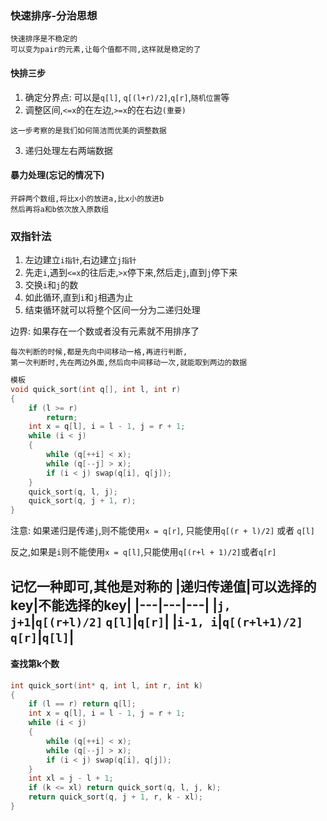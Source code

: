 ### 快速排序-分治思想
	快速排序是不稳定的
	可以变为pair的元素,让每个值都不同,这样就是稳定的了
#### 快排三步
1. 确定分界点: 可以是`q[l]`, `q[(l+r)/2]`,`q[r]`,`随机位置`等
2. 调整区间,`<=x`的在左边,`>=x`的在右边`(重要)`
```
这一步考察的是我们如何简洁而优美的调整数据
```
3. 递归处理左右两端数据
#### 暴力处理(忘记的情况下)
    开辟两个数组,将比x小的放进a,比x小的放进b
    然后再将a和b依次放入原数组
### 双指针法
1. 左边建立`i指针`,右边建立`j指针`
2. 先走`i`,遇到`<=x`的往后走,`>x`停下来,然后走`j`,直到`j`停下来
3. 交换`i`和`j`的数
4. 如此循环,直到`i`和`j`相遇为止
5. 结束循环就可以将整个区间一分为二递归处理

边界: 如果存在一个数或者没有元素就不用排序了

	每次判断的时候,都是先向中间移动一格,再进行判断,
	第一次判断时,先在两边外面,然后向中间移动一次,就能取到两边的数据
```c++
模板
void quick_sort(int q[], int l, int r)
{
	if (l >= r)
		return;
	int x = q[l], i = l - 1, j = r + 1;
	while (i < j)
	{
		while (q[++i] < x);
		while (q[--j] > x);
		if (i < j) swap(q[i], q[j]);
	}
	quick_sort(q, l, j);
	quick_sort(q, j + 1, r);
}
```
注意: 如果递归是传递`j`,则不能使用`x = q[r]`, 只能使用`q[(r + l)/2]` 或者 `q[l]`

反之,如果是`i`则不能使用`x = q[l]`,只能使用`q[(r+l + 1)/2]`或者`q[r]`

记忆一种即可,其他是对称的
|递归传递值|可以选择的key|不能选择的key|
|---|---|---|
|`j, j+1`|`q[(r+l)/2]` `q[l]`|`q[r]`|
|`i-1, i`|`q[(r+l+1)/2]` `q[r]`|`q[l]`|
---
#### 查找第k个数
```c++
int quick_sort(int* q, int l, int r, int k)
{
    if (l == r) return q[l];
    int x = q[l], i = l - 1, j = r + 1;
    while (i < j)
    {
        while (q[++i] < x);
        while (q[--j] > x);
        if (i < j) swap(q[i], q[j]);
    }
    int xl = j - l + 1;
    if (k <= xl) return quick_sort(q, l, j, k);
    return quick_sort(q, j + 1, r, k - xl);
}
```
